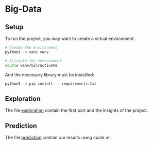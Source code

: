 # Big-Data

## Setup

To run the project, you may want to create a virtual environment:

```sh
# Create the environment
python3 -m venv venv

# Activate the environment
source venv/bin/activate
```

And the necessary library must be installled:
```sh
python3 -m pip install -r requirements.txt
```

## Exploration

The file [exploration](./exploration.ipynb) contain the first part and the
insights of the project.

## Prediction

The file [prediction](./prediction.ipynb) contain our results using spark ml.
